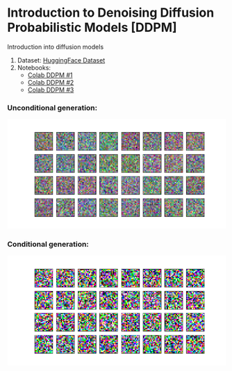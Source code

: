 # Introduction to Denoising Diffusion Probabilistic Models [DDPM]

Introduction into diffusion models

1. Dataset: [HuggingFace Dataset](https://huggingface.co/datasets/ashis-palai/sprites_image_dataset)
2. Notebooks:
   - [Colab DDPM #1](https://colab.research.google.com/github/Xrenya/intro_diffusion/blob/master/ddpm_1.ipynb)
   - [Colab DDPM #2](https://colab.research.google.com/github/Xrenya/intro_diffusion/blob/master/ddpm_2.ipynb)
   - [Colab DDPM #3](https://colab.research.google.com/github/Xrenya/intro_diffusion/blob/master/ddpm_3.ipynb)

### Unconditional generation:
![](assets/animation.gif)
### Conditional generation:
![](assets/conditional_animation.gif)

